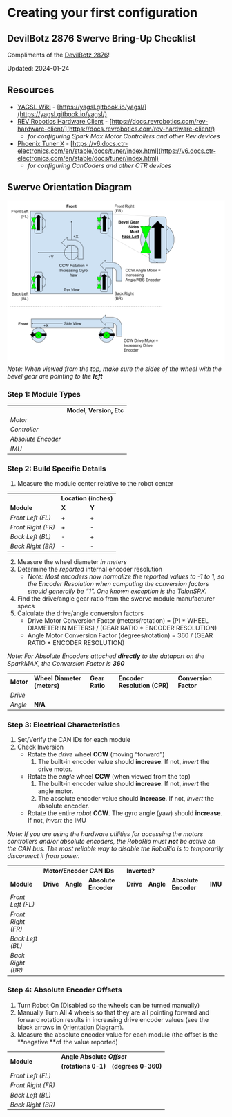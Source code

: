 # Creating your first configuration

## DevilBotz 2876 Swerve Bring-Up Checklist
Compliments of the [DevilBotz 2876](https://www.thebluealliance.com/team/2876/2024)!

Updated: 2024-01-24


## Resources



* [YAGSL Wiki](https://yagsl.gitbook.io/yagsl/) - [https://yagsl.gitbook.io/yagsl/](https://yagsl.gitbook.io/yagsl/)
* [REV Robotics Hardware Client](https://docs.revrobotics.com/rev-hardware-client/) - [https://docs.revrobotics.com/rev-hardware-client/](https://docs.revrobotics.com/rev-hardware-client/)
    * _for configuring Spark Max Motor Controllers and other Rev devices_
* [Phoenix Tuner X](https://pro.docs.ctr-electronics.com/en/stable/docs/hardware-reference/cancoder/index.html) - [https://v6.docs.ctr-electronics.com/en/stable/docs/tuner/index.html](https://v6.docs.ctr-electronics.com/en/stable/docs/tuner/index.html)
    * _for configuring CanCoders and other CTR devices_


## Swerve Orientation Diagram
![DevilBotz 2876 Swerve Orientation Diagram](swerve-orientation-diagram-devilbotz-2876.png)
_Note: When viewed from the top, make sure the sides of the wheel with the bevel gear are pointing to the **left**_


### 


### Step 1: Module Types


<table>

  <tr>
   <td>
   </td>
   <td><strong>Model, Version, Etc</strong>

   </td>
  </tr>
  <tr>
   <td><em>Motor</em>

   </td>
   <td>
   </td>
  </tr>
  <tr>
   <td><em>Controller</em>

   </td>
   <td>
   </td>
  </tr>
  <tr>
   <td><em>Absolute Encoder</em>

   </td>
   <td>
   </td>
  </tr>
  <tr>
   <td><em>IMU</em>

   </td>
   <td>
   </td>
  </tr>
</table>



### Step 2: Build Specific Details



1. Measure the module center relative to the robot center

<table>
  <tr>
   <td>
   </td>
   <td colspan="4" >
<strong>Location (inches)</strong>
   </td>
  </tr>
  <tr>
   <td><strong>Module</strong>
   </td>
   <td colspan="2" ><strong>X</strong>
   </td>
   <td colspan="2" ><strong>Y</strong>
   </td>
  </tr>
  <tr>
   <td><em>Front Left (FL)</em>
   </td>
   <td>+
   </td>
   <td>
   </td>
   <td>+
   </td>
   <td>
   </td>
  </tr>
  <tr>
   <td><em>Front Right (FR)</em>
   </td>
   <td>+
   </td>
   <td>
   </td>
   <td>-
   </td>
   <td>
   </td>
  </tr>
  <tr>
   <td><em>Back Left (BL)</em>
   </td>
   <td>-
   </td>
   <td>
   </td>
   <td>+
   </td>
   <td>
   </td>
  </tr>
  <tr>
   <td><em>Back Right (BR)</em>
   </td>
   <td>-
   </td>
   <td>
   </td>
   <td>-
   </td>
   <td>
   </td>
  </tr>
</table>




2. Measure the wheel diameter _in meters_
3. Determine the _reported_ internal encoder resolution
    * _Note: Most encoders now normalize the reported values to -1 to 1, so the Encoder Resolution when computing the conversion factors should generally be “1”. One known exception is the TalonSRX._
4. Find the drive/angle gear ratio from the swerve module manufacturer specs
5. Calculate the drive/angle conversion factors
    * Drive Motor Conversion Factor (meters/rotation) = (PI * WHEEL DIAMETER IN METERS) / (GEAR RATIO * ENCODER RESOLUTION)
    * Angle Motor Conversion Factor (degrees/rotation) = 360 / (GEAR RATIO * ENCODER RESOLUTION)

_Note: For Absolute Encoders attached **directly** to the dataport on the SparkMAX, the Conversion Factor is **360**_


<table>
  <tr>
   <td><strong>Motor</strong>
   </td>
   <td><strong>Wheel Diameter (meters)</strong>
   </td>
   <td><strong>Gear Ratio</strong>
   </td>
   <td><strong>Encoder Resolution (CPR)</strong>
   </td>
   <td><strong>Conversion Factor</strong>
   </td>
  </tr>
  <tr>
   <td><em>Drive</em>
   </td>
   <td>
   </td>
   <td>
   </td>
   <td>
   </td>
   <td>
   </td>
  </tr>
  <tr>
   <td><em>Angle</em>
   </td>
   <td>
   <strong>N/A</strong>
   </td>
   <td>
   </td>
   <td>
   </td>
   <td>
   </td>
  </tr>
</table>



### Step 3: Electrical Characteristics



1. Set/Verify the CAN IDs for each module
2. Check Inversion
    * Rotate the _drive_ wheel **CCW** (moving “forward”)
        1. The built-in encoder value should **increase**. If not, _invert_ the drive motor.
    * Rotate the _angle_ wheel **CCW** (when viewed from the top)
        1. The built-in encoder value should **increase**. If not, _invert_ the angle motor.
        2. The absolute encoder value should **increase**. If not, _invert_ the absolute encoder.
    * Rotate the entire _robot_ **CCW**. The gyro angle (yaw) should **increase**. If not, _invert_ the IMU

_Note: If you are using the hardware utilities for accessing the motors controllers and/or absolute encoders, the RoboRio must **not** be active on the CAN bus. The most reliable way to disable the RoboRio is to temporarily disconnect it from power._


<table>
  <tr>
   <td>
   </td>
   <td colspan="3" ><strong>Motor/Encoder CAN IDs</strong>
   </td>
   <td colspan="4" ><strong>Inverted?</strong>
   </td>
  </tr>
  <tr>
   <td><strong>Module</strong>
   </td>
   <td><strong>Drive</strong>
   </td>
   <td><strong>Angle</strong>
   </td>
   <td><strong>Absolute Encoder</strong>
   </td>
   <td><strong>Drive</strong>
   </td>
   <td><strong>Angle</strong>
   </td>
   <td><strong>Absolute Encoder</strong>
   </td>
   <td><strong>IMU</strong>
   </td>
  </tr>
  <tr>
   <td><em>Front Left (FL)</em>
   </td>
   <td>
   </td>
   <td>
   </td>
   <td>
   </td>
   <td>
   </td>
   <td>
   </td>
   <td>
   </td>
   <td rowspan="4" >
   </td>
  </tr>
  <tr>
   <td><em>Front Right (FR)</em>
   </td>
   <td>
   </td>
   <td>
   </td>
   <td>
   </td>
   <td>
   </td>
   <td>
   </td>
   <td>
   </td>
  </tr>
  <tr>
   <td><em>Back Left (BL)</em>
   </td>
   <td>
   </td>
   <td>
   </td>
   <td>
   </td>
   <td>
   </td>
   <td>
   </td>
   <td>
   </td>
  </tr>
  <tr>
   <td><em>Back Right (BR)</em>
   </td>
   <td>
   </td>
   <td>
   </td>
   <td>
   </td>
   <td>
   </td>
   <td>
   </td>
   <td>
   </td>
  </tr>
</table>



### Step 4: Absolute Encoder Offsets



1. Turn Robot On (Disabled so the wheels can be turned manually)
2. Manually Turn All 4 wheels so that they are all pointing forward and forward rotation results in increasing drive encoder values (see the black arrows in [Orientation Diagram](#heading=h.u8eagn3t9su4)).
3. Measure the absolute encoder value for each module (the offset is the **negative **of the value reported)

<table>
  <tr>
   <td rowspan="2" >
<strong>Module</strong>
   </td>
   <td colspan="2" ><strong>Angle Absolute <em>Offset</em></strong>
   </td>
  </tr>
  <tr>
   <td><strong>(rotations 0-1)</strong>
   </td>
   <td><strong>(degrees 0-360)</strong>
   </td>
  </tr>
  <tr>
   <td><em>Front Left (FL)</em>
   </td>
   <td>
   </td>
   <td>
   </td>
  </tr>
  <tr>
   <td><em>Front Right (FR)</em>
   </td>
   <td>
   </td>
   <td>
   </td>
  </tr>
  <tr>
   <td><em>Back Left (BL)</em>
   </td>
   <td>
   </td>
   <td>
   </td>
  </tr>
  <tr>
   <td><em>Back Right (BR)</em>
   </td>
   <td>
   </td>
   <td>
   </td>
  </tr>
</table>
